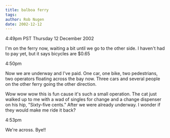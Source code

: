 ```yaml
---
title: balboa ferry
tags: 
author: Rob Nugen
date: 2002-12-12
---
```


<p class=date>4:49pm PST Thursday 12 December 2002</p>

<p>I'm on the ferry now, waiting a bit until we go to the other side.
I haven't had to pay yet, but it says bicycles are $0.65</p>

<p class=date>4:50pm</p>

<p>Now we are underway and I've paid.  One car, one bike, two
pedestrians, two operators floating across the bay now.  Three cars
and several people on the other ferry going the other direction.</p>

<p>Wow wow wow this is fun cause it's such a small operation.  The cat
just walked up to me with a wad of singles for change and a change
dispenser on his hip, "Sixty-five cents."  After we were already
underway.  I wonder if they would make me ride it back?</p>

<p class=date>4:53pm</p>

<p>We're across.  Bye!!</p>

